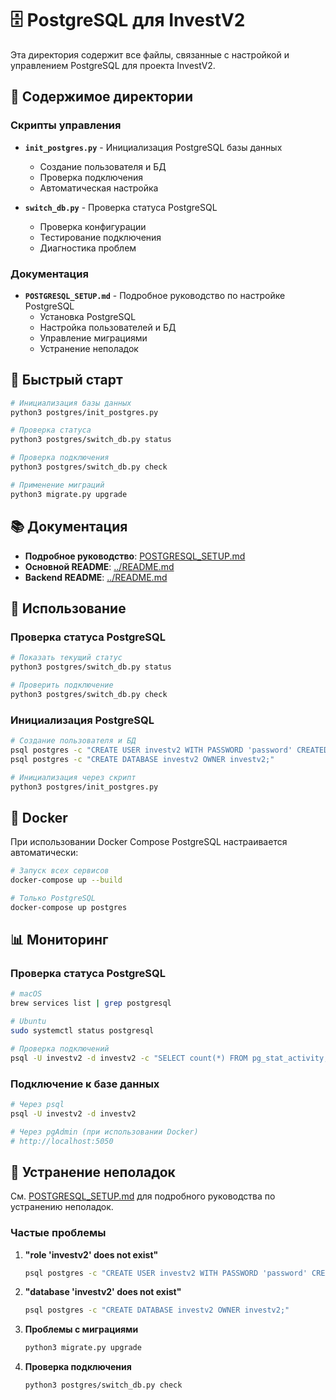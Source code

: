 # 🗄️ PostgreSQL для InvestV2

Эта директория содержит все файлы, связанные с настройкой и управлением PostgreSQL для проекта InvestV2.

## 📁 Содержимое директории

### Скрипты управления

- **`init_postgres.py`** - Инициализация PostgreSQL базы данных
  - Создание пользователя и БД
  - Проверка подключения
  - Автоматическая настройка

- **`switch_db.py`** - Проверка статуса PostgreSQL
  - Проверка конфигурации
  - Тестирование подключения
  - Диагностика проблем

### Документация

- **`POSTGRESQL_SETUP.md`** - Подробное руководство по настройке PostgreSQL
  - Установка PostgreSQL
  - Настройка пользователей и БД
  - Управление миграциями
  - Устранение неполадок

## 🚀 Быстрый старт

```bash
# Инициализация базы данных
python3 postgres/init_postgres.py

# Проверка статуса
python3 postgres/switch_db.py status

# Проверка подключения
python3 postgres/switch_db.py check

# Применение миграций
python3 migrate.py upgrade
```

## 📚 Документация

- **Подробное руководство**: [POSTGRESQL_SETUP.md](POSTGRESQL_SETUP.md)
- **Основной README**: [../README.md](../README.md)
- **Backend README**: [../README.md](../README.md)

## 🔧 Использование

### Проверка статуса PostgreSQL

```bash
# Показать текущий статус
python3 postgres/switch_db.py status

# Проверить подключение
python3 postgres/switch_db.py check
```

### Инициализация PostgreSQL

```bash
# Создание пользователя и БД
psql postgres -c "CREATE USER investv2 WITH PASSWORD 'password' CREATEDB;"
psql postgres -c "CREATE DATABASE investv2 OWNER investv2;"

# Инициализация через скрипт
python3 postgres/init_postgres.py
```

## 🐳 Docker

При использовании Docker Compose PostgreSQL настраивается автоматически:

```bash
# Запуск всех сервисов
docker-compose up --build

# Только PostgreSQL
docker-compose up postgres
```

## 📊 Мониторинг

### Проверка статуса PostgreSQL

```bash
# macOS
brew services list | grep postgresql

# Ubuntu
sudo systemctl status postgresql

# Проверка подключений
psql -U investv2 -d investv2 -c "SELECT count(*) FROM pg_stat_activity;"
```

### Подключение к базе данных

```bash
# Через psql
psql -U investv2 -d investv2

# Через pgAdmin (при использовании Docker)
# http://localhost:5050
```

## 🚨 Устранение неполадок

См. [POSTGRESQL_SETUP.md](POSTGRESQL_SETUP.md) для подробного руководства по устранению неполадок.

### Частые проблемы

1. **"role 'investv2' does not exist"**
   ```bash
   psql postgres -c "CREATE USER investv2 WITH PASSWORD 'password' CREATEDB;"
   ```

2. **"database 'investv2' does not exist"**
   ```bash
   psql postgres -c "CREATE DATABASE investv2 OWNER investv2;"
   ```

3. **Проблемы с миграциями**
   ```bash
   python3 migrate.py upgrade
   ```

4. **Проверка подключения**
   ```bash
   python3 postgres/switch_db.py check
   ```
